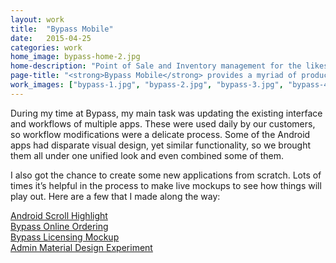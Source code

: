 ```yaml
---
layout: work
title:  "Bypass Mobile"
date:   2015-04-25
categories: work
home_image: bypass-home-2.jpg
home-description: "Point of Sale and Inventory management for the likes of sports stadiums and music venues comes with a lot of complexity. I worked with Bypass to improve all aspects of their apps, from interface and workflows to deployment and customization."
page-title: "<strong>Bypass Mobile</strong> provides a myriad of products to help you run your stadium, music venue, or restaurant."
work_images: ["bypass-1.jpg", "bypass-2.jpg", "bypass-3.jpg", "bypass-4.jpg", "bypass-5.jpg", "bypass-6.jpg", "bypass-7.jpg", "bypass-8.jpg", "bypass-9.jpg", "bypass-10.jpg"]
---
```


During my time at Bypass, my main task was updating the existing interface and workflows of multiple apps. These were used daily by our customers, so workflow modifications were a delicate process. Some of the Android apps had disparate visual design, yet similar functionality, so we brought them all under one unified look and even combined some of them.

I also got the chance to create some new applications from scratch. Lots of times it&rsquo;s helpful in the process to make live mockups to see how things will play out. Here are a few that I made along the way:

<a href="https://dl.dropboxusercontent.com/u/128045/Development/Scroll-highlight/index.html">Android Scroll Highlight</a><br>
<a href="https://dl.dropboxusercontent.com/u/128045/Development/bypass-online-order/index.html">Bypass Online Ordering</a><br>
<a href="https://dl.dropboxusercontent.com/u/128045/Development/bypass-licensing/index.html">Bypass Licensing Mockup</a><br>
<a href="https://dl.dropboxusercontent.com/u/128045/Development/admin-experiment/index.html">Admin Material Design Experiment</a>
